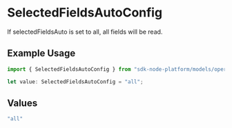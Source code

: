 # SelectedFieldsAutoConfig

If selectedFieldsAuto is set to all, all fields will be read.

## Example Usage

```typescript
import { SelectedFieldsAutoConfig } from "sdk-node-platform/models/operations";

let value: SelectedFieldsAutoConfig = "all";
```

## Values

```typescript
"all"
```